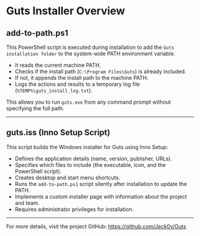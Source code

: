 # Guts Installer Overview

## add-to-path.ps1

This PowerShell script is executed during installation to add the `Guts installation folder` to the system-wide PATH environment variable.

- It reads the current machine PATH.
- Checks if the install path (`C:\Program Files\Guts`) is already included.
- If not, it appends the install path to the machine PATH.
- Logs the actions and results to a temporary log file (`%TEMP%\guts_install_log.txt`).

This allows you to run `guts.exe` from any command prompt without specifying the full path.

---

## guts.iss (Inno Setup Script)

This script builds the Windows installer for Guts using Inno Setup:

- Defines the application details (name, version, publisher, URLs).
- Specifies which files to include (the executable, icon, and the PowerShell script).
- Creates desktop and start menu shortcuts.
- Runs the `add-to-path.ps1` script silently after installation to update the PATH.
- Implements a custom installer page with information about the project and team.
- Requires administrator privileges for installation.

---

For more details, visit the project GitHub:
https://github.com/Jeck0v/Guts
